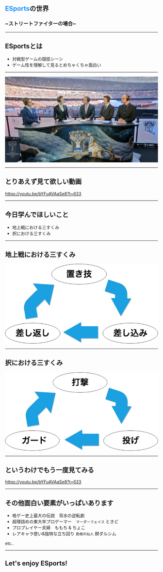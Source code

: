 ## <font color="DodgerBlue">ESports</font>の世界
### ~ストリートファイターの場合~

---

## ESportsとは

- 対戦型ゲームの競技シーン
- ゲーム性を理解して見るとめちゃくちゃ面白い

---

![Image](assets/lol_wcs_2017.jpg)

---

## とりあえず見て欲しい動画

https://youtu.be/bYFuAVAaSe8?t=633

---

## 今日学んでほしいこと

- 地上戦における三すくみ
- 択における三すくみ
  
---

## 地上戦における三すくみ

![Image](assets/tizyo.jpg)

---

## 択における三すくみ

![Image](assets/taku.jpg)

---

## というわけでもう一度見てみる 

https://youtu.be/bYFuAVAaSe8?t=633

---

## その他面白い要素がいっぱいあります

- 格ゲー史上最大の伝説　背水の逆転劇
- 超理詰めの東大卒プロゲーマー　`マーダーフェイス` ときど
- プロプレイヤー夫婦　ももち & ちょこ
- レアキャラ使い&独特な立ち回り `島根の仙人` 餅ダルシム

etc..

---

## Let's enjoy ESports!